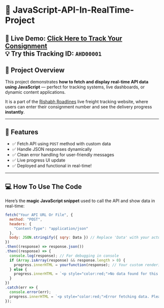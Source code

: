 # 🚚 JavaScript-API-In-RealTime-Project

🔗 **Live Demo**: [Click Here to Track Your Consignment](https://www.rishabhroadlines.in/track.html)  
💡 Try this Tracking ID: `AHD00001`
---

## 📌 Project Overview

This project demonstrates **how to fetch and display real-time API data using JavaScript** — perfect for tracking systems, live dashboards, or dynamic content applications.

It is a part of the [Rishabh Roadlines](https://www.rishabhroadlines.in/) live freight tracking website, where users can enter their consignment number and see the delivery progress **instantly**.

---------------------------------

## 🎯 Features

- ✅ Fetch API using `POST` method with custom data
- ✅ Handle JSON responses dynamically
- ✅ Clean error handling for user-friendly messages
- ✅ Live progress UI update
- ✅ Deployed and functional in real-time!

---

## 💻 How To Use The Code

Here’s the **magic JavaScript snippet** used to call the API and show data in real-time:

```javascript
fetch("Your API URL Or File", {
  method: "POST",
  headers: {
    "Content-Type": "application/json"
  },
  body: JSON.stringify({ sqry: Data }) // Replace 'Data' with your actual input
})
.then((response) => response.json())
.then((response) => {
  console.log(response); // For debugging in console
  if (Array.isArray(response) && response.length > 0) {
    progress.innerHTML = yourfunction(response); // Your custom rendering logic
  } else {
    progress.innerHTML = `<p style="color:red;">No data found for this.</p>`;
  }
})
.catch(err => {
  console.error(err);
  progress.innerHTML = `<p style="color:red;">Error fetching data. Please try again later.</p>`;
});
